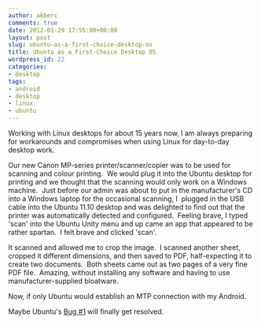 ```yaml
---
author: akberc
comments: true
date: 2012-01-29 17:55:00+00:00
layout: post
slug: ubuntu-as-a-first-choice-desktop-os
title: Ubuntu as a First-Choice Desktop OS
wordpress_id: 22
categories:
- desktop
tags:
- android
- desktop
- linux
- ubuntu
---
```

Working with Linux desktops for about 15 years now, I am always preparing for workarounds and compromises when using Linux for day-to-day desktop work.

<!-- more -->

Our new Canon MP-series printer/scanner/copier was to be used for scanning and colour printing.  We would plug it into the Ubuntu desktop for printing and we thought that the scanning would only work on a Windows machine.  Just before our admin was about to put in the manufacturer's CD into a Windows laptop for the occasional scanning, I  plugged in the USB cable into the Ubuntu 11.10 desktop and was delighted to find out that the printer was automatically detected and configured.  Feeling brave, I typed 'scan' into the Ubuntu Unity menu and up came an app that appeared to be rather spartan.  I felt brave and clicked 'scan'.

It scanned and allowed me to crop the image.  I scanned another sheet, cropped it different dimensions, and then saved to PDF, half-expecting it to create two documents.  Both sheets came out as two pages of a very fine PDF file.  Amazing, without installing any software and having to use manufacturer-supplied bloatware.

Now, if only Ubuntu would establish an MTP connection with my Android.

Maybe Ubuntu's [Bug #1](https://bugs.launchpad.net/ubuntu/+bug/1) will finally get resolved.

